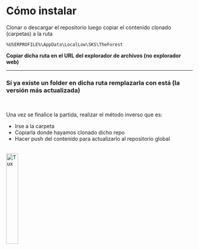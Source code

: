 # Cómo instalar

Clonar o descargar el repositorio luego copiar el contenido clonado (carpetas) a la ruta

`%USERPROFILE%\AppData\LocalLow\SKS\TheForest`

**Copiar dicha ruta en el URL del explorador de archivos (no explorador web)**

---

### Sí ya existe un folder en dicha ruta remplazarla con está (la versión más actualizada)

<br>

Una vez se finalice la partida, realizar el método inverso que es:
- Irse a la carpeta
- Copiarla donde hayamos clonado dicho repo
- Hacer push del contenido para actualizarlo al repositorio global

<br>
<img src="https://cdn.pixabay.com/photo/2012/04/26/19/47/penguin-42936_960_720.png" alt="Tux" width="25%" height="25%">
